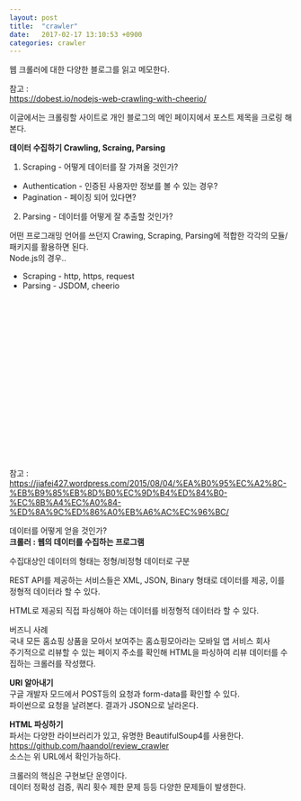 ```yaml
---
layout: post
title:  "crawler"
date:   2017-02-17 13:10:53 +0900
categories: crawler
---
```

웹 크롤러에 대한 다양한 블로그를 읽고 메모한다.  

참고 :  
https://dobest.io/nodejs-web-crawling-with-cheerio/  

이글에서는 크롤링할 사이트로 개인 블로그의 메인 페이지에서 포스트 제목을 크로링 해본다.  

**데이터 수집하기 Crawling, Scraing, Parsing**  
1. Scraping - 어떻게 데이터를 잘 가져올 것인가?  
  - Authentication - 인증된 사용자만 정보를 볼 수 있는 경우?  
  - Pagination - 페이징 되어 있다면?  

2. Parsing - 데이터를 어떻게 잘 추출할 것인가?  

어떤 프로그래밍 언어를 쓰던지 Crawing, Scraping, Parsing에 적합한 각각의 모듈/패키지를 활용하면 된다.  
Node.js의 경우..  
- Scraping - http, https, request  
- Parsing - JSDOM, cheerio  

<br><br>



<br><br>
<br><br>
<br><br>
<br><br>
<br><br>
<br><br>
<br><br>



참고 :  
https://jiafei427.wordpress.com/2015/08/04/%EA%B0%95%EC%A2%8C-%EB%B9%85%EB%8D%B0%EC%9D%B4%ED%84%B0-%EC%8B%A4%EC%A0%84-%ED%8A%9C%ED%86%A0%EB%A6%AC%EC%96%BC/  

데이터를 어떻게 얻을 것인가?  
**크롤러 : 웹의 데이터를 수집하는 프로그램**  

수집대상인 데이터의 형태는 정형/비정형 데이터로 구분  

REST API를 제공하는 서비스들은 XML, JSON, Binary 형태로 데이터를 제공, 이를 정형적 데이터라 할 수 있다.  

HTML로 제공되 직접 파싱해야 하는 데이터를 비정형적 데이터라 할 수 있다.  

버즈니 사례  
국내 모든 홈쇼핑 상품을 모아서 보여주는 홈쇼핑모아라는 모바일 앱 서비스 회사  
주기적으로 리뷰할 수 있는 페이지 주소를 확인해 HTML을 파싱하여 리뷰 데이터를 수집하는 크롤러를 작성했다.  


**URI 알아내기**  
구글 개발자 모드에서 POST등의 요청과 form-data를 확인할 수 있다.  
파이썬으로 요청을 날려본다. 결과가 JSON으로 날라온다.  


**HTML 파싱하기**  
파서는 다양한 라이브러리가 있고, 유명한 BeautifulSoup4를 사용한다.  
https://github.com/haandol/review_crawler  
소스는 위 URL에서 확인가능하다.  

크롤러의 핵심은 구현보단 운영이다.  
데이터 정확성 검증, 쿼리 횟수 제한 문제 등등 다양한 문제들이 발생한다.  
